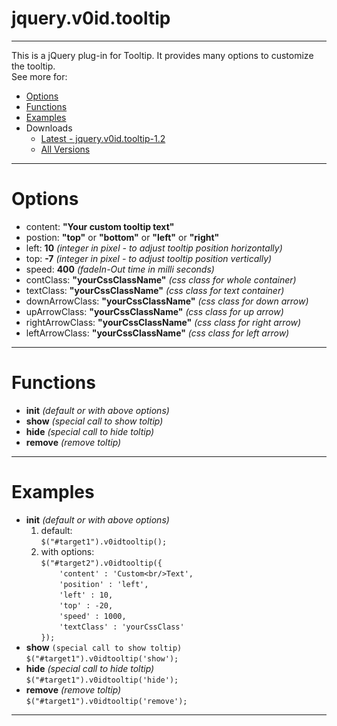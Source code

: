 jquery.v0id.tooltip
===
---

This is a jQuery plug-in for Tooltip. It provides many options to customize the tooltip.  
See more for:
* [Options](https://github.com/virallalakia/jquery.v0id.tooltip/edit/master/README.md#options)
* [Functions](https://github.com/virallalakia/jquery.v0id.tooltip/edit/master/README.md#functions)
* [Examples](https://github.com/virallalakia/jquery.v0id.tooltip/edit/master/README.md#examples)
* Downloads
  * [Latest - jquery.v0id.tooltip-1.2](https://github.com/virallalakia/jquery.v0id.tooltip/blob/master/downloads/jquery.v0id.tooltip-1.2.zip)
  * [All Versions](https://github.com/virallalakia/jquery.v0id.tooltip/tree/master/downloads)

---

Options
===
* content: **"Your custom tooltip text"**
* postion: **"top"** or **"bottom"** or **"left"** or **"right"**
* left: **10** _(integer in pixel - to adjust tooltip position horizontally)_
* top: **-7** _(integer in pixel - to adjust tooltip position vertically)_
* speed: **400** _(fadeIn-Out time in milli seconds)_
* contClass: **"yourCssClassName"** _(css class for whole container)_
* textClass: **"yourCssClassName"** _(css class for text container)_
* downArrowClass: **"yourCssClassName"** _(css class for down arrow)_
* upArrowClass: **"yourCssClassName"** _(css class for up arrow)_
* rightArrowClass: **"yourCssClassName"** _(css class for right arrow)_
* leftArrowClass: **"yourCssClassName"** _(css class for left arrow)_

---

Functions
===
* **init** _(default or with above options)_
* **show** _(special call to show toltip)_
* **hide** _(special call to hide toltip)_
* **remove** _(remove toltip)_

---

Examples
===
* **init** _(default or with above options)_
  1. default:  
      `$("#target1").v0idtooltip();`
  2. with options:  
      `$("#target2").v0idtooltip({`  
      `    'content' : 'Custom<br/>Text',`  
      `    'position' : 'left',`  
      `    'left' : 10,`  
      `    'top' : -20,`  
      `    'speed' : 1000,`  
      `    'textClass' : 'yourCssClass'`  
      `});`  
* **show** `(special call to show toltip)`  
    `$("#target1").v0idtooltip('show');`
* **hide** _(special call to hide toltip)_  
    `$("#target1").v0idtooltip('hide');`
* **remove** _(remove toltip)_  
    `$("#target1").v0idtooltip('remove');`

---
